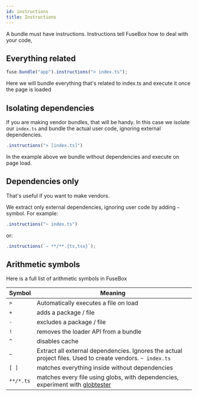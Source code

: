 ```yaml
---
id: instructions
title: Instructions
---
```


A bundle must have instructions. Instructions tell FuseBox how to deal with your
code,

## Everything related

```js
fuse.bundle("app").instructions("> index.ts");
```

Here we will bundle everything that's related to index.ts and execute it once
the page is loaded

## Isolating dependencies

If you are making vendor bundles, that will be handy. In this case we isolate
our `index.ts` and bundle the actual user code, ignoring external dependencies.

```js
.instructions("> [index.ts]")
```

In the example above we bundle without dependencies and execute on page load.

## Dependencies only

That's useful if you want to make vendors.

We extract only external dependencies, ignoring user code by adding `~` symbol.
For example:

```js
.instructions("~ index.ts")
```

or:

```js
.instructions(`~ **/**.{ts,tsx}`);
```

## Arithmetic symbols

Here is a full list of arithmetic symbols in FuseBox

| Symbol    | Meaning                                                                                                   |
| --------- | --------------------------------------------------------------------------------------------------------- |
| `>`       | Automatically executes a file on load                                                                     |
| `+`       | adds a package / file                                                                                     |
| `-`       | excludes a package / file                                                                                 |
| `!`       | removes the loader API from a bundle                                                                      |
| `^`       | disables cache                                                                                            |
| `~`       | Extract all external dependencies. Ignores the actual project files. Used to create vendors. `~ index.ts` |
| `[ ]`     | matches everything inside without dependencies                                                            |
| `**/*.ts` | matches every file using globs, with dependencies, experiment with [globtester](http://globtester.com)    |

